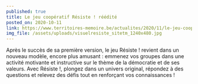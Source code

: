 ```yaml
---
published: true
title: Le jeu coopératif Résiste ! réédité
posted_on: 2020-10-11
link: https://www.territoires-memoire.be/actualites/2020/11/le-jeu-cooperatif-resiste-reedite/
img_file: /assets/uploads/visuelresiste_sitetm_1240x480.jpg
---
```

Après le succès de sa première version, le jeu Résiste&nbsp;! revient dans un nouveau modèle, encore plus amusant : emmenez vos groupes dans une activité motivante et instructive sur le thème de la démocratie et de ses valeurs. Avec Résiste&nbsp;!, plongez dans un univers original, répondez à des questions et relevez des défis tout en renforçant vos connaissances&nbsp;!